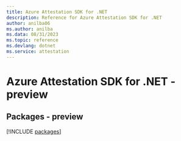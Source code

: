 ```yaml
---
title: Azure Attestation SDK for .NET
description: Reference for Azure Attestation SDK for .NET
author: anilba06
ms.author: anilba
ms.data: 08/31/2023
ms.topic: reference
ms.devlang: dotnet
ms.service: attestation
---
```

# Azure Attestation SDK for .NET - preview
## Packages - preview
[!INCLUDE [packages](attestation-index.md)]
